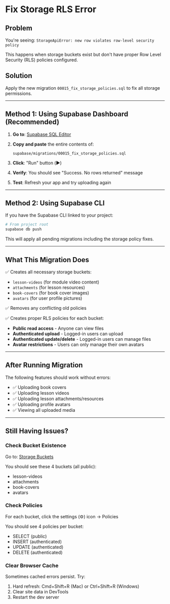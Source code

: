 # Fix Storage RLS Error

## Problem
You're seeing: `StorageApiError: new row violates row-level security policy`

This happens when storage buckets exist but don't have proper Row Level Security (RLS) policies configured.

## Solution

Apply the new migration `00015_fix_storage_policies.sql` to fix all storage permissions.

---

## Method 1: Using Supabase Dashboard (Recommended)

1. **Go to**: [Supabase SQL Editor](https://supabase.com/dashboard/project/jtwmuugzyzauoyjvpymh/sql/new)

2. **Copy and paste** the entire contents of:
   ```
   supabase/migrations/00015_fix_storage_policies.sql
   ```

3. **Click**: "Run" button (▶️)

4. **Verify**: You should see "Success. No rows returned" message

5. **Test**: Refresh your app and try uploading again

---

## Method 2: Using Supabase CLI

If you have the Supabase CLI linked to your project:

```bash
# From project root
supabase db push
```

This will apply all pending migrations including the storage policy fixes.

---

## What This Migration Does

✅ Creates all necessary storage buckets:
   - `lesson-videos` (for module video content)
   - `attachments` (for lesson resources)
   - `book-covers` (for book cover images)
   - `avatars` (for user profile pictures)

✅ Removes any conflicting old policies

✅ Creates proper RLS policies for each bucket:
   - **Public read access** - Anyone can view files
   - **Authenticated upload** - Logged-in users can upload
   - **Authenticated update/delete** - Logged-in users can manage files
   - **Avatar restrictions** - Users can only manage their own avatars

---

## After Running Migration

The following features should work without errors:
- ✅ Uploading book covers
- ✅ Uploading lesson videos
- ✅ Uploading lesson attachments/resources
- ✅ Uploading profile avatars
- ✅ Viewing all uploaded media

---

## Still Having Issues?

### Check Bucket Existence
Go to: [Storage Buckets](https://supabase.com/dashboard/project/jtwmuugzyzauoyjvpymh/storage/buckets)

You should see these 4 buckets (all public):
- lesson-videos
- attachments
- book-covers
- avatars

### Check Policies
For each bucket, click the settings (⚙️) icon → Policies

You should see 4 policies per bucket:
- SELECT (public)
- INSERT (authenticated)
- UPDATE (authenticated)
- DELETE (authenticated)

### Clear Browser Cache
Sometimes cached errors persist. Try:
1. Hard refresh: Cmd+Shift+R (Mac) or Ctrl+Shift+R (Windows)
2. Clear site data in DevTools
3. Restart the dev server







